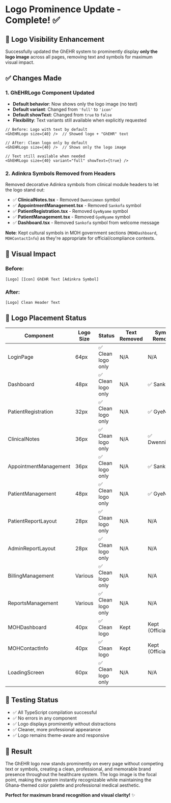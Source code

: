 # Logo Prominence Update - Complete! ✅

## 🎯 **Logo Visibility Enhancement**

Successfully updated the GhEHR system to prominently display **only the logo image** across all pages, removing text and symbols for maximum visual impact.

## ✅ **Changes Made**

### 1. **GhEHRLogo Component Updated**
- **Default behavior**: Now shows only the logo image (no text)
- **Default variant**: Changed from `'full'` to `'icon'` 
- **Default showText**: Changed from `true` to `false`
- **Flexibility**: Text variants still available when explicitly requested

```tsx
// Before: Logo with text by default
<GhEHRLogo size={40} />  // Showed logo + "GhEHR" text

// After: Clean logo only by default  
<GhEHRLogo size={40} />  // Shows only the logo image

// Text still available when needed
<GhEHRLogo size={40} variant="full" showText={true} />
```

### 2. **Adinkra Symbols Removed from Headers**
Removed decorative Adinkra symbols from clinical module headers to let the logo stand out:

- ✅ **ClinicalNotes.tsx** - Removed `Dwennimmen` symbol
- ✅ **AppointmentManagement.tsx** - Removed `Sankofa` symbol  
- ✅ **PatientRegistration.tsx** - Removed `GyeNyame` symbol
- ✅ **PatientManagement.tsx** - Removed `GyeNyame` symbol
- ✅ **Dashboard.tsx** - Removed `Sankofa` symbol from welcome message

**Note**: Kept cultural symbols in MOH government sections (`MOHDashboard`, `MOHContactInfo`) as they're appropriate for official/compliance contexts.

## 🎨 **Visual Impact**

### **Before:**
```
[Logo] [Icon] GhEHR Text [Adinkra Symbol]
```

### **After:**
```
[Logo] Clean Header Text
```

## 📍 **Logo Placement Status**

| Component | Logo Size | Status | Text Removed | Symbol Removed |
|-----------|-----------|--------|--------------|----------------|
| LoginPage | 64px | ✅ Clean logo only | N/A | N/A |
| Dashboard | 48px | ✅ Clean logo only | N/A | ✅ Sankofa |
| PatientRegistration | 32px | ✅ Clean logo only | N/A | ✅ GyeNyame |
| ClinicalNotes | 36px | ✅ Clean logo only | N/A | ✅ Dwennimmen |
| AppointmentManagement | 36px | ✅ Clean logo only | N/A | ✅ Sankofa |
| PatientManagement | 48px | ✅ Clean logo only | N/A | ✅ GyeNyame |
| PatientReportLayout | 28px | ✅ Clean logo only | N/A | N/A |
| AdminReportLayout | 28px | ✅ Clean logo only | N/A | N/A |
| BillingManagement | Various | ✅ Clean logo only | N/A | N/A |
| ReportsManagement | Various | ✅ Clean logo only | N/A | N/A |
| MOHDashboard | 40px | ✅ Clean logo | Kept | Kept (Official) |
| MOHContactInfo | 40px | ✅ Clean logo | Kept | Kept (Official) |
| LoadingScreen | 60px | ✅ Clean logo only | N/A | N/A |

## 🧪 **Testing Status**
- ✅ All TypeScript compilation successful
- ✅ No errors in any component
- ✅ Logo displays prominently without distractions
- ✅ Cleaner, more professional appearance
- ✅ Logo remains theme-aware and responsive

## 🎉 **Result**

The GhEHR logo now stands prominently on every page without competing text or symbols, creating a clean, professional, and memorable brand presence throughout the healthcare system. The logo image is the focal point, making the system instantly recognizable while maintaining the Ghana-themed color palette and professional medical aesthetic.

**Perfect for maximum brand recognition and visual clarity!** ✨
